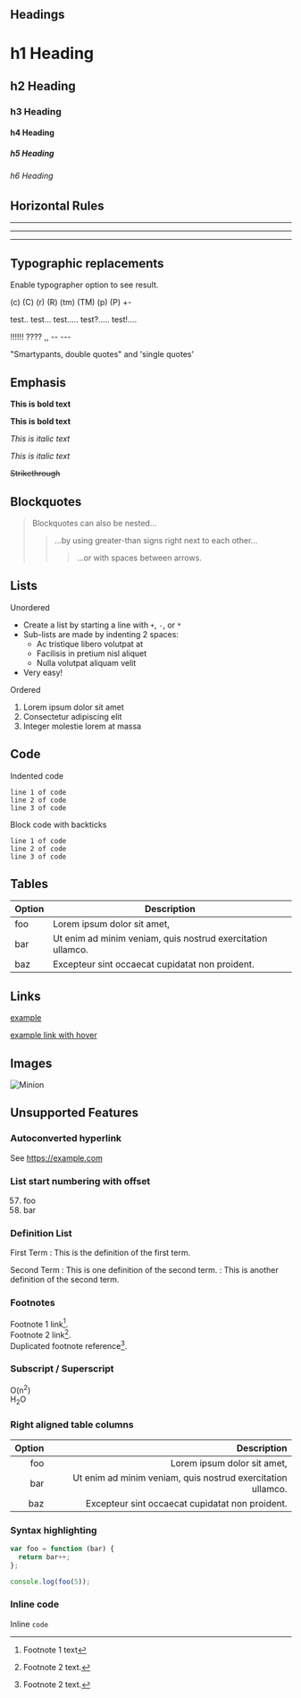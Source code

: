 
## Headings
# h1 Heading
## h2 Heading
### h3 Heading
#### h4 Heading
##### h5 Heading
###### h6 Heading


## Horizontal Rules

___

---

***


## Typographic replacements

Enable typographer option to see result.

(c) (C) (r) (R) (tm) (TM) (p) (P) +-

test.. test... test..... test?..... test!....

!!!!!! ???? ,,  -- ---

"Smartypants, double quotes" and 'single quotes'


## Emphasis

**This is bold text**

__This is bold text__

*This is italic text*

_This is italic text_

~~Strikethrough~~


## Blockquotes


> Blockquotes can also be nested...
> > ...by using greater-than signs right next to each other...
> > > ...or with spaces between arrows.


## Lists

Unordered

+ Create a list by starting a line with `+`, `-`, or `*`
+ Sub-lists are made by indenting 2 spaces:
  - Ac tristique libero volutpat at
  - Facilisis in pretium nisl aliquet
  - Nulla volutpat aliquam velit
+ Very easy!

Ordered

1. Lorem ipsum dolor sit amet
2. Consectetur adipiscing elit
3. Integer molestie lorem at massa

## Code


Indented code

    line 1 of code
    line 2 of code
    line 3 of code


Block code with backticks

```
line 1 of code
line 2 of code
line 3 of code
```

## Tables

| Option | Description                                                 |
|--------|-------------------------------------------------------------|
| foo    | Lorem ipsum dolor sit amet,                                 |
| bar    | Ut enim ad minim veniam, quis nostrud exercitation ullamco. |
| baz    | Excepteur sint occaecat cupidatat non proident.             |

## Links

[example](https://example.com)

[example link with hover](https://example.com "hover text!")


## Images

![Minion](https://octodex.github.com/images/original.png)

## Unsupported Features

### Autoconverted hyperlink 
See https://example.com

### List start numbering with offset
57. foo
58. bar

### Definition List
First Term
: This is the definition of the first term.

Second Term
: This is one definition of the second term.
: This is another definition of the second term.

### Footnotes
Footnote 1 link[^first].  
Footnote 2 link[^second].  
Duplicated footnote reference[^second].  
[^first]: Footnote 1 text  
[^second]: Footnote 2 text.  

### Subscript / Superscript
O(n<sup>2</sup>)  
H<sub>2</sub>O 

### Right aligned table columns

| Option |                                                 Description |
|-------:|------------------------------------------------------------:|
|    foo |                                 Lorem ipsum dolor sit amet, |
|    bar | Ut enim ad minim veniam, quis nostrud exercitation ullamco. |
|    baz |             Excepteur sint occaecat cupidatat non proident. |

### Syntax highlighting

``` js
var foo = function (bar) {
  return bar++;
};

console.log(foo(5));
```

### Inline code
Inline `code`
